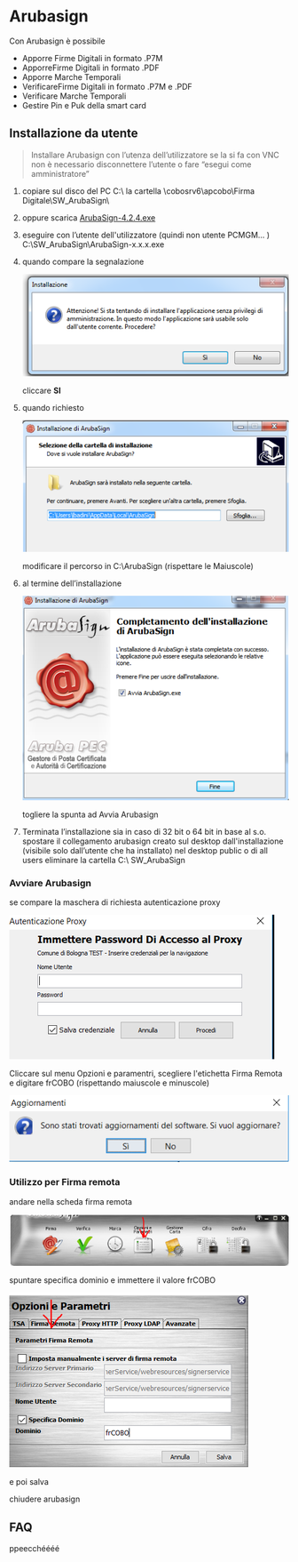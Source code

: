 # Arubasign

Con  Arubasign è possibile

- Apporre Firme Digitali in formato .P7M
- ApporreFirme Digitali in formato .PDF
- Apporre Marche Temporali
- VerificareFirme Digitali in formato .P7M e .PDF
- Verificare Marche Temporali
- Gestire Pin e Puk della smart card

## Installazione da utente

>Installare Arubasign con l’utenza dell’utilizzatore se la si fa con VNC non è necessario disconnettere l’utente o fare “esegui come amministratore”

1. copiare sul disco del PC C:\ la cartella \\cobosrv6\apcobo\Firma Digitale\SW_ArubaSign\

2. oppure scarica <a href="firma-digitale/asset/SW_ArubaSign/ArubaSign-4.2.4.exe" download="ArubaSign-4.2.4.exe">ArubaSign-4.2.4.exe</a>

3. eseguire con l’utente dell'utilizzatore (quindi non utente PCMGM… ) C:\SW_ArubaSign\ArubaSign-x.x.x.exe

4. quando compare la segnalazione

    ![avviso1](./img/installaArubaSign001.png "avviso sui privilegi")

    cliccare **SI**

5. quando richiesto

    ![avviso1](./img/installaArubaSign002.png "avviso sui privilegi")

    modificare il percorso in  C:\ArubaSign (rispettare le Maiuscole)

6. al termine dell’installazione

    ![avviso1](./img/installaArubaSign003.png "avviso sui privilegi")

    togliere la spunta ad Avvia Arubasign

7. Terminata l’installazione sia in caso di 32 bit  o 64 bit in base al s.o.  spostare  il collegamento arubasign creato  sul desktop dall'installazione (visibile solo dall’utente che ha installato)    nel desktop public o di all users 
eliminare la cartella C:\ SW_ArubaSign

### Avviare Arubasign

se compare la maschera di richiesta autenticazione proxy

![avviso1](./img/installaArubaSign004.png "avviso sui privilegi")

Cliccare sul menu Opzioni e paramentri, scegliere l'etichetta Firma Remota e digitare frCOBO (rispettando maiuscole e minuscole)

![avviso1](./img/installaArubaSign005.png "avviso sui privilegi")

### Utilizzo per Firma remota

andare nella scheda firma remota

![avviso1](./img/installaArubaSign006.png "avviso sui privilegi")

spuntare specifica dominio e immettere il valore frCOBO

![avviso1](./img/installaArubaSign007.png "avviso sui privilegi")

e poi salva

chiudere arubasign

## FAQ

ppeecchéééé